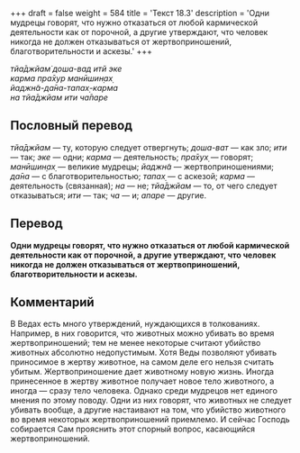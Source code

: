 +++
draft = false
weight = 584
title = 'Текст 18.3'
description = 'Одни мудрецы говорят, что нужно отказаться от любой кармической деятельности как от порочной, а другие утверждают, что человек никогда не должен отказываться от жертвоприношений, благотворительности и аскезы.'
+++

_тйа̄джйам̇ доша-вад итй эке  
карма пра̄хур манӣшин̣ах̣  
йаджн̃а-да̄на-тапах̣-карма  
на тйа̄джйам ити ча̄паре_

## Пословный перевод

_тйа̄джйам_ — ту, которую следует отвергнуть; _доша_\-_ват_ — как зло; _ити_ — так; _эке_ — одни; _карма_ — деятельность; _пра̄хух̣_ — говорят; _манӣшин̣ах̣_ — великие мудрецы; _йаджн̃а_ — жертвоприношениями; _да̄на_ — с благотворительностью; _тапах̣_ — с аскезой; _карма_ — деятельность (связанная); _на_ — не; _тйа̄джйам_ — то, от чего следует отказываться; _ити_ — так; _ча_ — и; _апаре_ — другие.

## Перевод

**Одни мудрецы говорят, что нужно отказаться от любой кармической деятельности как от порочной, а другие утверждают, что человек никогда не должен отказываться от жертвоприношений, благотворительности и аскезы.**

## Комментарий

В Ведах есть много утверждений, нуждающихся в толкованиях. Например, в них говорится, что животных можно убивать во время жертвоприношений; тем не менее некоторые считают убийство животных абсолютно недопустимым. Хотя Веды позволяют убивать приносимое в жертву животное, на самом деле его нельзя считать убитым. Жертвоприношение дает животному новую жизнь. Иногда принесенное в жертву животное получает новое тело животного, а иногда — сразу тело человека. Однако среди мудрецов нет единого мнения по этому поводу. Одни из них говорят, что животных не следует убивать вообще, а другие настаивают на том, что убийство животного во время некоторых жертвоприношений приемлемо. И сейчас Господь собирается Сам прояснить этот спорный вопрос, касающийся жертвоприношений.

